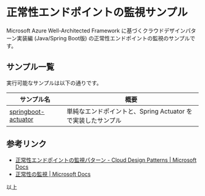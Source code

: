 # 正常性エンドポイントの監視サンプル

Microsoft Azure Well-Architected Framework に基づくクラウドデザインパターン実装編 (Java/Spring Boot版) の正常性エンドポイントの監視のサンプルです。

## サンプル一覧

実行可能なサンプルは以下の通りです。

| サンプル名                                             | 概要                                                         |
| ------------------------------------------------------ | ------------------------------------------------------------ |
| [springboot-actuator](./springboot-actuator/README.ja.md) | 単純なエンドポイントと、Spring Actuator をで実装したサンプル |

## 参考リンク

* [正常性エンドポイントの監視パターン - Cloud Design Patterns | Microsoft Docs](https://docs.microsoft.com/ja-jp/azure/architecture/patterns/health-endpoint-monitoring)
* [正常性の監視 | Microsoft Docs](https://docs.microsoft.com/ja-jp/dotnet/architecture/microservices/implement-resilient-applications/monitor-app-health)

以上
